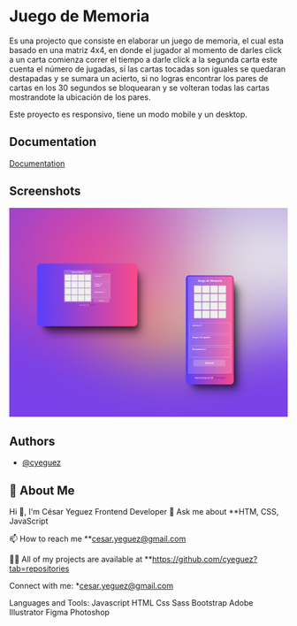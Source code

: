 
# Juego de Memoria 

Es una projecto que consiste en elaborar un juego de memoria, el cual esta basado en una matriz 4x4, en donde el jugador al momento de darles click a un carta comienza correr el tiempo a darle click a la segunda carta este cuenta el número de jugadas, si las cartas tocadas son iguales se quedaran destapadas y se sumara un acierto, si no logras encontrar los pares de  cartas en los 30 segundos se bloquearan y se volteran todas las cartas mostrandote la ubicación de los pares.

Este proyecto es responsivo, tiene un modo mobile y un desktop.


## Documentation

[Documentation](https://developer.mozilla.org/es/docs/Learn/HTML/Introduction_to_HTML/Document_and_website_structure)


## Screenshots

![Captura desktop, mobile](./screenshot/capture.png)


## Authors

- [@cyeguez](https://github.com/cyeguez)


## 🚀 About Me
Hi 👋, I'm César Yeguez
Frontend Developer
💬 Ask me about **HTM, CSS, JavaScript

📫 How to reach me **cesar.yeguez@gmail.com

👨‍💻 All of my projects are available at **https://github.com/cyeguez?tab=repositories

  
Connect with me:
*cesar.yeguez@gmail.com

Languages and Tools:
Javascript HTML Css Sass Bootstrap Adobe Illustrator Figma Photoshop


